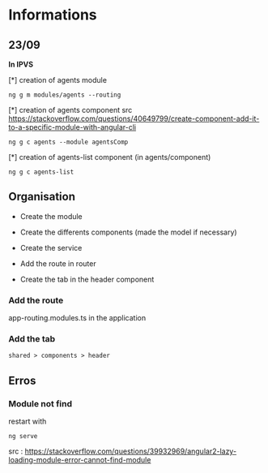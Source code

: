 # Informations

## 23/09

**In IPVS** 

[*] creation of agents module

```
ng g m modules/agents --routing 
```

[*] creation of agents component
src https://stackoverflow.com/questions/40649799/create-component-add-it-to-a-specific-module-with-angular-cli 
```
ng g c agents --module agentsComp
```

[*] creation of agents-list component (in agents/component)

```
ng g c agents-list
```

## Organisation

* Create the module

* Create the differents components (made the model if necessary)

* Create the service

* Add the route in router

* Create the tab in the header component

### Add the route

app-routing.modules.ts in the application

### Add the tab

```
shared > components > header 
```
## Erros

### Module not find

restart with
```
ng serve 
```
src : https://stackoverflow.com/questions/39932969/angular2-lazy-loading-module-error-cannot-find-module